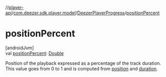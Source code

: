 //[player-api](../../../index.md)/[com.deezer.sdk.player.model](../index.md)/[DeezerPlayerProgress](index.md)/[positionPercent](position-percent.md)

# positionPercent

[androidJvm]\
val [positionPercent](position-percent.md): [Double](https://kotlinlang.org/api/latest/jvm/stdlib/kotlin/-double/index.html)

Position of the playback expressed as a percentage of the track duration. This value goes from 0 to 1 and is computed from [position](position.md) and [duration](duration.md).
